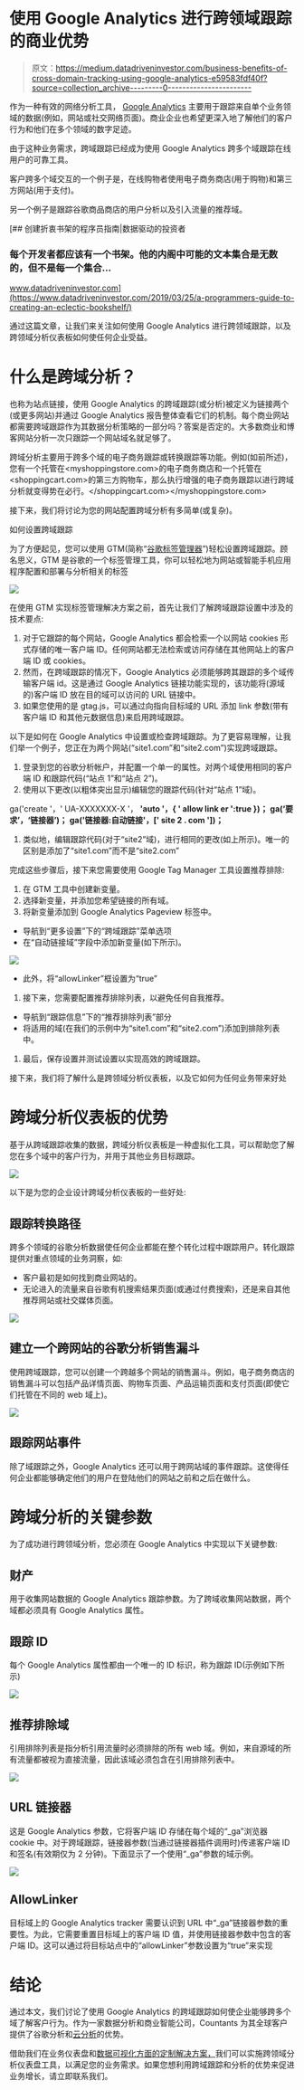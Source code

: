 # 使用 Google Analytics 进行跨领域跟踪的商业优势

> 原文：<https://medium.datadriveninvestor.com/business-benefits-of-cross-domain-tracking-using-google-analytics-e59583fdf40f?source=collection_archive---------0----------------------->

作为一种有效的网络分析工具， [Google Analytics](https://analytics.google.com/analytics/web/) 主要用于跟踪来自单个业务领域的数据(例如，网站或社交网络页面)。商业企业也希望更深入地了解他们的客户行为和他们在多个领域的数字足迹。

由于这种业务需求，跨域跟踪已经成为使用 Google Analytics 跨多个域跟踪在线用户的可靠工具。

客户跨多个域交互的一个例子是，在线购物者使用电子商务商店(用于购物)和第三方网站(用于支付)。

另一个例子是跟踪谷歌商品商店的用户分析以及引入流量的推荐域。

[](https://www.datadriveninvestor.com/2019/03/25/a-programmers-guide-to-creating-an-eclectic-bookshelf/) [## 创建折衷书架的程序员指南|数据驱动的投资者

### 每个开发者都应该有一个书架。他的内阁中可能的文本集合是无数的，但不是每一个集合…

www.datadriveninvestor.com](https://www.datadriveninvestor.com/2019/03/25/a-programmers-guide-to-creating-an-eclectic-bookshelf/) 

通过这篇文章，让我们来关注如何使用 Google Analytics 进行跨领域跟踪，以及跨领域分析仪表板如何使任何企业受益。

# 什么是跨域分析？

也称为站点链接，使用 Google Analytics 的跨域跟踪(或分析)被定义为链接两个(或更多网站)并通过 Google Analytics 报告整体查看它们的机制。每个商业网站都需要跨域跟踪作为其数据分析策略的一部分吗？答案是否定的。大多数商业和博客网站分析一次只跟踪一个网站域名就足够了。

跨域分析主要用于跨多个域的电子商务跟踪或转换跟踪等功能。例如(如前所述)，您有一个托管在<myshoppingstore.com>的电子商务商店和一个托管在<shoppingcart.com>的第三方购物车，那么执行增强的电子商务跟踪以进行跨域分析就变得势在必行。</shoppingcart.com></myshoppingstore.com>

接下来，我们将讨论为您的网站配置跨域分析有多简单(或复杂)。

如何设置跨域跟踪

为了方便起见，您可以使用 GTM(简称“[谷歌标签管理器](https://tagmanager.google.com/)”)轻松设置跨域跟踪。顾名思义，GTM 是谷歌的一个标签管理工具，你可以轻松地为网站或智能手机应用程序配置和部署与分析相关的标签

![](img/e01ed3c03c1fac542af0e648bfa68379.png)

在使用 GTM 实现标签管理解决方案之前，首先让我们了解跨域跟踪设置中涉及的技术要点:

1.  对于它跟踪的每个网站，Google Analytics 都会检索一个以网站 cookies 形式存储的唯一客户端 ID。任何网站都无法检索或访问存储在其他网站上的客户端 ID 或 cookies。
2.  然而，在跨域跟踪的情况下，Google Analytics 必须能够跨其跟踪的多个域传输客户端 id。这是通过 Google Analytics 链接功能实现的，该功能将(源域的)客户端 ID 放在目的域可以访问的 URL 链接中。
3.  如果您使用的是 gtag.js，可以通过向指向目标域的 URL 添加 link 参数(带有客户端 ID 和其他元数据信息)来启用跨域跟踪。

以下是如何在 Google Analytics 中设置或检查跨域跟踪。为了更容易理解，让我们举一个例子，您正在为两个网站(“site1.com”和“site2.com”)实现跨域跟踪。

1.  登录到您的谷歌分析帐户，并配置一个单一的属性。对两个域使用相同的客户端 ID 和跟踪代码(“站点 1”和“站点 2”)。
2.  使用以下更改(以粗体突出显示)编辑您的跟踪代码(针对“站点 1”域)。

ga('create '，' UA-XXXXXXX-X '， **'auto '，{ ' allow link er ':true })；**
**ga(‘要求’，‘链接器’)；**
**ga('链接器:自动链接'，[' site 2 . com '])；**

1.  类似地，编辑跟踪代码(对于“site2”域)，进行相同的更改(如上所示)。唯一的区别是添加了“site1.com”而不是“site2.com”

完成这些步骤后，接下来您需要使用 Google Tag Manager 工具设置推荐排除:

1.  在 GTM 工具中创建新变量。
2.  选择新变量，并添加您希望链接的所有域。
3.  将新变量添加到 Google Analytics Pageview 标签中。

*   导航到“更多设置”下的“跨域跟踪”菜单选项
*   在“自动链接域”字段中添加新变量(如下所示)。

![](img/a3ab34e0c1a551d70b993f65dc80a773.png)

*   此外，将“allowLinker”框设置为“true”

1.  接下来，您需要配置推荐排除列表，以避免任何自我推荐。

*   导航到“跟踪信息”下的“推荐排除列表”部分
*   将适用的域(在我们的示例中为“site1.com”和“site2.com”)添加到排除列表中。

1.  最后，保存设置并测试设置以实现高效的跨域跟踪。

接下来，我们将了解什么是跨领域分析仪表板，以及它如何为任何业务带来好处

# 跨域分析仪表板的优势

基于从跨域跟踪收集的数据，跨域分析仪表板是一种虚拟化工具，可以帮助您了解您在多个域中的客户行为，并用于其他业务目标跟踪。

![](img/30f87744827f808ec8559a3fd3843c9c.png)

以下是为您的企业设计跨域分析仪表板的一些好处:

## 跟踪转换路径

跨多个领域的谷歌分析数据使任何企业都能在整个转化过程中跟踪用户。转化跟踪提供对重点领域的业务洞察，如:

*   客户最初是如何找到商业网站的。
*   无论进入的流量来自谷歌有机搜索结果页面(或通过付费搜索)，还是来自其他推荐网站或社交媒体页面。

![](img/ad499c2b29dad0b22b8e62be68cef0d0.png)

## 建立一个跨网站的谷歌分析销售漏斗

使用跨域跟踪，您可以创建一个跨越多个网站的销售漏斗。例如，电子商务商店的销售漏斗可以包括产品详情页面、购物车页面、产品运输页面和支付页面(即使它们托管在不同的 web 域上)。

![](img/1503a277fa35c8937ceb44bee43d6a12.png)

## 跟踪网站事件

除了域跟踪之外，Google Analytics 还可以用于跨网站域的事件跟踪。这使得任何企业都能够确定他们的用户在登陆他们的网站之前和之后在做什么。

# 跨域分析的关键参数

为了成功进行跨领域分析，您必须在 Google Analytics 中实现以下关键参数:

## 财产

用于收集网站数据的 Google Analytics 跟踪参数。为了跨域收集网站数据，两个域都必须具有 Google Analytics 属性。

## 跟踪 ID

每个 Google Analytics 属性都由一个唯一的 ID 标识，称为跟踪 ID(示例如下所示)

![](img/c7f51be4175b1141eb5d4678e1f91fc0.png)

## 推荐排除域

引用排除列表是指分析引用流量时必须排除的所有 web 域。例如，来自源域的所有流量都被视为直接流量，因此该域必须包含在引用排除列表中。

![](img/c13b2007c1efd5ea99a7839c4c1752cc.png)

## URL 链接器

这是 Google Analytics 参数，它将客户端 ID 存储在每个域的“_ga”浏览器 cookie 中。对于跨域跟踪，链接器参数(当通过链接器插件调用时)传递客户端 ID 和签名(有效期仅为 2 分钟)。下面显示了一个使用“_ga”参数的域示例。

![](img/61c843e53d79523a24bcfc1f9ba5a425.png)

## AllowLinker

目标域上的 Google Analytics tracker 需要认识到 URL 中“_ga”链接器参数的重要性。为此，它需要重置目标域上的客户端 ID 值，并使用链接器参数中包含的客户端 ID。这可以通过将目标站点中的“allowLinker”参数设置为“true”来实现

# 结论

通过本文，我们讨论了使用 Google Analytics 的跨域跟踪如何使企业能够跨多个域了解客户行为。作为一家数据分析和商业智能公司，Countants 为其全球客户提供了谷歌分析和[云分析](https://www.countants.com/services/cloud-analytics/?utm_medium=social&utm_source=Medium&utm_campaign=Traffic)的优势。

借助我们在业务仪表盘和[数据可视化方面的定制解决方案，](https://www.countants.com/services/cloud-visualization/?utm_medium=social&utm_source=Medium&utm_campaign=Traffic)我们可以实施跨领域分析仪表盘工具，以满足您的业务需求。如果您想利用跨域跟踪和分析的优势来促进业务增长，请立即联系我们。
